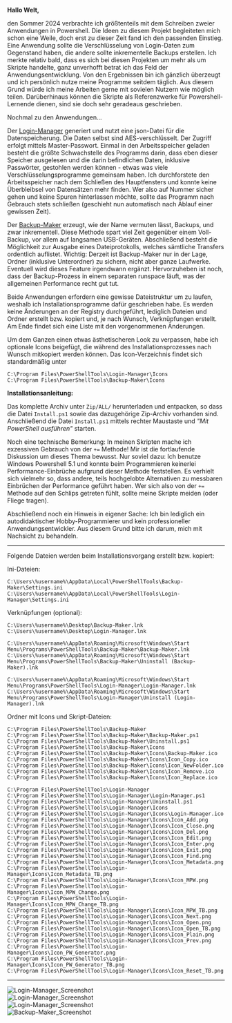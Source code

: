 **Hallo Welt,**

den Sommer 2024 verbrachte ich größtenteils mit dem Schreiben zweier Anwendungen in Powershell. Die Ideen zu diesem Projekt begleiteten mich schon eine Weile, doch erst zu dieser Zeit fand ich den passenden Einstieg. Eine Anwendung sollte die Verschlüsselung von Login-Daten zum Gegenstand haben, die andere sollte inkrementelle Backups erstellen. Ich merkte relativ bald, dass es sich bei diesen Projekten um mehr als um Skripte handelte, ganz unverhofft betrat ich das Feld der Anwendungsentwicklung. Von den Ergebnissen bin ich gänzlich überzeugt und ich persönlich nutze meine Programme seitdem täglich. Aus diesem Grund würde ich meine Arbeiten gerne mit sovielen Nutzern wie möglich teilen. Darüberhinaus können die Skripte als Referenzwerke für Powershell-Lernende dienen, sind sie doch sehr geradeaus geschrieben.

Nochmal zu den Anwendungen...

Der [Login-Manager](https://github.com/Jonik-Iardithas/Login-Manager/) generiert und nutzt eine json-Datei für die Datenspeicherung. Die Daten selbst sind AES-verschlüsselt. Der Zugriff erfolgt mittels Master-Passwort. Einmal in den Arbeitsspeicher geladen besteht die größte Schwachstelle des Programms darin, dass eben dieser Speicher ausgelesen und die darin befindlichen Daten, inklusive Passwörter, gestohlen werden können - etwas was viele Verschlüsselungsprogramme gemeinsam haben. Ich durchforstete den Arbeitsspeicher nach dem Schließen des Hauptfensters und konnte keine Überbleibsel von Datensätzen mehr finden. Wer also auf Nummer sicher gehen und keine Spuren hinterlassen möchte, sollte das Programm nach Gebrauch stets schließen (geschieht nun automatisch nach Ablauf einer gewissen Zeit).

Der [Backup-Maker](https://github.com/Jonik-Iardithas/Backup-Maker/) erzeugt, wie der Name vermuten lässt, Backups, und zwar inkrementell. Diese Methode spart viel Zeit gegenüber einem Voll-Backup, vor allem auf langsamen USB-Geräten. Abschließend besteht die Möglichkeit zur Ausgabe eines Dateiprotokolls, welches sämtliche Transfers ordentlich auflistet. Wichtig: Derzeit ist Backup-Maker nur in der Lage, Ordner (inklusive Unterordner) zu sichern, nicht aber ganze Laufwerke. Eventuell wird dieses Feature irgendwann ergänzt. Hervorzuheben ist noch, dass der Backup-Prozess in einem separaten runspace läuft, was der allgemeinen Performance recht gut tut.

Beide Anwendungen erfordern eine gewisse Dateistruktur um zu laufen, weshalb ich Installationsprogramme dafür geschrieben habe. Es werden keine Änderungen an der Registry durchgeführt, lediglich Dateien und Ordner erstellt bzw. kopiert und, je nach Wunsch, Verknüpfungen erstellt. Am Ende findet sich eine Liste mit den vorgenommenen Änderungen.

Um dem Ganzen einen etwas ästhetischeren Look zu verpassen, habe ich optionale Icons beigefügt, die während des Installationsprozesses nach Wunsch mitkopiert werden können. Das Icon-Verzeichnis findet sich standardmäßig unter

`C:\Program Files\PowerShellTools\Login-Manager\Icons`\
`C:\Program Files\PowerShellTools\Backup-Maker\Icons`

**Installationsanleitung:**

Das komplette Archiv unter `Zip/ALL/` herunterladen und entpacken, so dass die Datei `Install.ps1` sowie das dazugehörige Zip-Archiv vorhanden sind. Anschließend die Datei `Install.ps1` mittels rechter Maustaste und *"Mit PowerShell ausführen"* starten.

Noch eine technische Bemerkung: In meinen Skripten mache ich exzessiven Gebrauch von der `+=` Methode! Mir ist die fortlaufende Diskussion um dieses Thema bewusst. Nur soviel dazu: Ich benutze Windows Powershell 5.1 und konnte beim Programmieren keinerlei Performance-Einbrüche aufgrund dieser Methode feststellen. Es verhielt sich vielmehr so, dass andere, teils hochgelobte Alternativen zu messbaren Einbrüchen der Performance geführt haben. Wer sich also von der `+=` Methode auf den Schlips getreten fühlt, sollte meine Skripte meiden (oder Fliege tragen).

Abschließend noch ein Hinweis in eigener Sache: Ich bin lediglich ein autodidaktischer Hobby-Programmierer und kein professioneller Anwendungsentwickler. Aus diesem Grund bitte ich darum, mich mit Nachsicht zu behandeln.

---

Folgende Dateien werden beim Installationsvorgang erstellt bzw. kopiert:

Ini-Dateien:

`C:\Users\%username%\AppData\Local\PowerShellTools\Backup-Maker\Settings.ini`\
`C:\Users\%username%\AppData\Local\PowerShellTools\Login-Manager\Settings.ini`

Verknüpfungen (optional):

`C:\Users\%username%\Desktop\Backup-Maker.lnk`\
`C:\Users\%username%\Desktop\Login-Manager.lnk`

`C:\Users\%username%\AppData\Roaming\Microsoft\Windows\Start Menu\Programs\PowerShellTools\Backup-Maker\Backup-Maker.lnk`\
`C:\Users\%username%\AppData\Roaming\Microsoft\Windows\Start Menu\Programs\PowerShellTools\Backup-Maker\Uninstall (Backup-Maker).lnk`

`C:\Users\%username%\AppData\Roaming\Microsoft\Windows\Start Menu\Programs\PowerShellTools\Login-Manager\Login-Manager.lnk`\
`C:\Users\%username%\AppData\Roaming\Microsoft\Windows\Start Menu\Programs\PowerShellTools\Login-Manager\Uninstall (Login-Manager).lnk`

Ordner mit Icons und Skript-Dateien:

`C:\Program Files\PowerShellTools\Backup-Maker`\
`C:\Program Files\PowerShellTools\Backup-Maker\Backup-Maker.ps1`\
`C:\Program Files\PowerShellTools\Backup-Maker\Uninstall.ps1`\
`C:\Program Files\PowerShellTools\Backup-Maker\Icons`\
`C:\Program Files\PowerShellTools\Backup-Maker\Icons\Backup-Maker.ico`\
`C:\Program Files\PowerShellTools\Backup-Maker\Icons\Icon_Copy.ico`\
`C:\Program Files\PowerShellTools\Backup-Maker\Icons\Icon_NewFolder.ico`\
`C:\Program Files\PowerShellTools\Backup-Maker\Icons\Icon_Remove.ico`\
`C:\Program Files\PowerShellTools\Backup-Maker\Icons\Icon_Replace.ico`

`C:\Program Files\PowerShellTools\Login-Manager`\
`C:\Program Files\PowerShellTools\Login-Manager\Login-Manager.ps1`\
`C:\Program Files\PowerShellTools\Login-Manager\Uninstall.ps1`\
`C:\Program Files\PowerShellTools\Login-Manager\Icons`\
`C:\Program Files\PowerShellTools\Login-Manager\Icons\Login-Manager.ico`\
`C:\Program Files\PowerShellTools\Login-Manager\Icons\Icon_Add.png`\
`C:\Program Files\PowerShellTools\Login-Manager\Icons\Icon_Close.png`\
`C:\Program Files\PowerShellTools\Login-Manager\Icons\Icon_Del.png`\
`C:\Program Files\PowerShellTools\Login-Manager\Icons\Icon_Edit.png`\
`C:\Program Files\PowerShellTools\Login-Manager\Icons\Icon_Enter.png`\
`C:\Program Files\PowerShellTools\Login-Manager\Icons\Icon_Exit.png`\
`C:\Program Files\PowerShellTools\Login-Manager\Icons\Icon_Find.png`\
`C:\Program Files\PowerShellTools\Login-Manager\Icons\Icon_Metadata.png`\
`C:\Program Files\PowerShellTools\Login-Manager\Icons\Icon_Metadata_TB.png`\
`C:\Program Files\PowerShellTools\Login-Manager\Icons\Icon_MPW.png`\
`C:\Program Files\PowerShellTools\Login-Manager\Icons\Icon_MPW_Change.png`\
`C:\Program Files\PowerShellTools\Login-Manager\Icons\Icon_MPW_Change_TB.png`\
`C:\Program Files\PowerShellTools\Login-Manager\Icons\Icon_MPW_TB.png`\
`C:\Program Files\PowerShellTools\Login-Manager\Icons\Icon_Next.png`\
`C:\Program Files\PowerShellTools\Login-Manager\Icons\Icon_Open.png`\
`C:\Program Files\PowerShellTools\Login-Manager\Icons\Icon_Open_TB.png`\
`C:\Program Files\PowerShellTools\Login-Manager\Icons\Icon_Plain.png`\
`C:\Program Files\PowerShellTools\Login-Manager\Icons\Icon_Prev.png`\
`C:\Program Files\PowerShellTools\Login-Manager\Icons\Icon_PW_Generator.png`\
`C:\Program Files\PowerShellTools\Login-Manager\Icons\Icon_PW_Generator_TB.png`\
`C:\Program Files\PowerShellTools\Login-Manager\Icons\Icon_Reset_TB.png`

---

![Login-Manager_Screenshot](https://github.com/Jonik-Iardithas/Login-Manager/blob/main/Img/Login-Manager.png)
<br>
![Login-Manager_Screenshot](https://github.com/Jonik-Iardithas/Login-Manager/blob/main/Img/Login-Manager_TB.png)
<br>
![Login-Manager_Screenshot](https://github.com/Jonik-Iardithas/Login-Manager/blob/main/Img/Settings_TB.png)
<br>
![Backup-Maker_Screenshot](https://github.com/Jonik-Iardithas/Backup-Maker/blob/main/Img/Backup-Maker.png)
